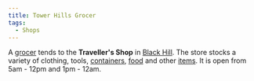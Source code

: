 ```yaml
---
title: Tower Hills Grocer
tags:
  - Shops
---
```

A [grocer](grocer "wikilink") tends to the **Traveller's Shop** in
[Black Hill](Black_Hill "wikilink"). The store stocks a variety of
clothing, tools, [containers](container "wikilink"),
[food](food "wikilink") and other [items](item "wikilink"). It is open
from 5am - 12pm and 1pm - 12am.
